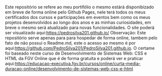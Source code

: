 Este repositório se refere ao meu portifólio o mesmo estárá disponibizado em breve de forma online pelo Github Pages, nele terá todos os meus certificados dos cursos e participações em eventos bem como os meus projetos desenvolvidos ao longo dos anos e as minhas curiosidades, em breve o mesmo será atualizado para novas funcionalidades.
O site poderá ser visualizado aqui:<https://pedrosilva201.github.io/>
Observação: Este repositório serve apenas para para hospedar de forma online, tambem pelo fato de não possui o Readme.md, este o acesso ao mesmo é por aqui:<https://github.com/PedroSilva201/PedroSilva201.github.io>.
O certame foi baseado neste curso de Desenvolvimento de Sistemas Web: CSS e HTML da FGV Online que é de forma gratuita e poderá ver e praticar aqui:<https://educacao-executiva.fgv.br/cursos/online/curta-media-duracao-online/desenvolvimento-de-sistemas-web-css-e-html>
